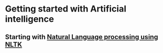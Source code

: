 # Getting started with Artificial intelligence

## Starting with [Natural Language processing using NLTK](https://github.com/IdeaLaboratory/MachineLearning/blob/master/NLP/Readme.md)
